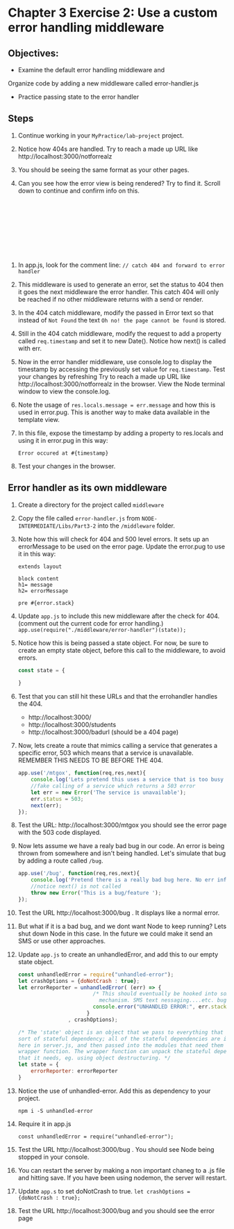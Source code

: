 # Chapter 3 Exercise 2: Use a custom error handling middleware

## Objectives:
* Examine the default error handling middleware and 

Organize code by adding a new middleware called error-handler.js  
* Practice passing state to the error handler

## Steps

1. Continue working in your `MyPractice/lab-project` project. 

1. Notice how 404s are handled. Try to reach a made up URL like http://localhost:3000/notforrealz 

1. You should be seeing the same format as your other pages.

1. Can you see how the error view is being rendered? Try to find it.  Scroll down to continue and confirm info on this.

```










```
1. In app.js, look for the comment line: `// catch 404 and forward to error handler`

1. This middleware is used to generate an error, set the status to 404 then it goes the next middleware the error handler. This catch 404 will only be reached if no other middleware returns with a send or render.

1. In the 404 catch middleware, modify the passed in Error text so that instead of  `Not Found` the text `Oh no! the page cannot be found` is stored. 

1. Still in the 404 catch middleware, modify the request to add a property called `req.timestamp` and set it to new Date(). Notice how next() is called with err.

1. Now in the error handler middleware, use console.log to display the timestamp by accessing the previously set value for `req.timestamp`. Test your changes by refreshing Try to reach a made up URL like http://localhost:3000/notforrealz in the browser. View the Node terminal window to view the console.log.

1. Note the usage of `res.locals.message = err.message` and how this is used in error.pug.  This is another way to make data available in the template view. 

1. In this file, expose the timestamp by adding a property to res.locals and using it in error.pug in this way:
    ```
    Error occured at #{timestamp}
    ``` 

1. Test your changes in the browser.

## Error handler as its own middleware

1. Create a directory for the project called `middleware`

1. Copy the file called `error-handler.js` from `NODE-INTERMEDIATE/Libs/Part3-2` into the `/middleware` folder. 

1. Note how this will check for 404 and 500 level errors. It sets up an errorMessage to be used on the error page. Update the error.pug to use it in this way:
    ```
    extends layout

    block content
    h1= message
    h2= errorMessage
    
    pre #{error.stack}
    ```  


1. Update `app.js` to include this new middleware after the check for 404. (comment out the current code for error handling.)
`app.use(require("./middleware/error-handler")(state));`

1. Notice how this is being passed a state object. For now, be sure to create an empty state object, before this call to the middleware,  to avoid errors.
    ``` javascript
    const state = {
        
    }
    ```

1. Test that you can still hit these URLs and that the errohandler handles the 404.
    * http://localhost:3000/
    * http://localhost:3000/students
    * http://localhost:3000/badurl  (should be a 404 page)

1. Now, lets create a route that mimics calling a service that generates a specific error, 503 which means that a service is unavailable. REMEMBER THIS NEEDS TO BE BEFORE THE 404.
    ``` javascript
    app.use('/mtgox', function(req,res,next){
        console.log('Lets pretend this uses a service that is too busy and times out');
        //fake calling of a service which returns a 503 error
        let err = new Error('The service is unavailable');
        err.status = 503;
        next(err);
    });
    ```
1. Test the URL:  http://localhost:3000/mtgox you should see the error page with the 503 code displayed.

1. Now lets assume we have a realy bad bug in our code. An error is being thrown from somewhere and isn't being handled.  Let's simulate that bug by adding a route called `/bug`.
    ``` javascript
    app.use('/bug', function(req,res,next){
        console.log('Pretend there is a really bad bug here. No err info is set..');
        //notice next() is not called
        throw new Error('This is a bug/feature ');
    });
    ```

1. Test the URL http://localhost:3000/bug . It displays like a normal error.

1. But what if it is a bad bug, and we dont want Node to keep running? Lets shut down Node in this case. In the future we could make it send an SMS or use other approaches. 

1. Update `app.js` to create an unhandledError, and add this to our empty state object. 
    ``` javascript
    const unhandledError = require("unhandled-error");
    let crashOptions = {doNotCrash : true};
    let errorReporter = unhandledError( (err) => {
                            /* This should eventually be hooked into some sort of error reporting
                              mechanism. SMS text nessaging....etc. bug */
                            console.error("UNHANDLED ERROR:", err.stack);
                          }
                    , crashOptions);

    /* The 'state' object is an object that we pass to everything that needs some
    sort of stateful dependency; all of the stateful dependencies are initialized
    here in server.js, and then passed into the modules that need them using a
    wrapper function. The wrapper function can unpack the stateful dependencies
    that it needs, eg. using object destructuring. */
    let state = {
        errorReporter: errorReporter
    }
    ```

1. Notice the use of unhandled-error. Add this as dependency to your project.
    ```
    npm i -S unhandled-error
    ```

1.  Require it in app.js
    ```
    const unhandledError = require("unhandled-error");
    ```

1. Test the URL http://localhost:3000/bug . You should see Node being stopped in your console.   

1. You can restart the server by making a non important chaneg to a .js file and hitting save. If you have been using nodemon, the server will restart. 

1. Update `app.s` to set doNotCrash to true. 
``` let crashOptions = {doNotCrash : true}; ```


1. Test the URL http://localhost:3000/bug and you should see the error page
